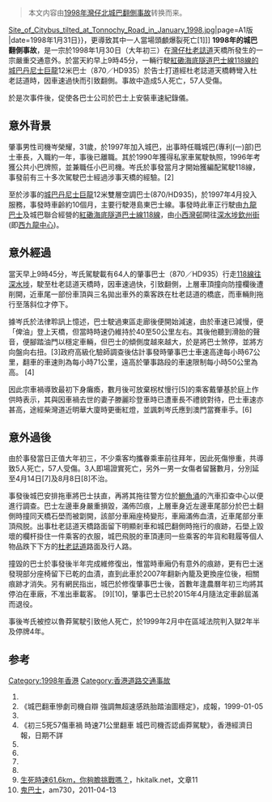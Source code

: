 > 本文内容由[1998年灣仔北城巴翻側事故](https://zh.wikipedia.org/wiki/1998年灣仔北城巴翻側事故)转换而来。


[Site_of_Citybus_tilted_at_Tonnochy_Road_in_January_1998.jpg](https://zh.wikipedia.org/wiki/File:Site_of_Citybus_tilted_at_Tonnochy_Road_in_January_1998.jpg "fig:Site_of_Citybus_tilted_at_Tonnochy_Road_in_January_1998.jpg")|page=A1版 |date=1998年1月31日}}</ref>，更導致其中一人當場頭顱爆裂死亡\[1\]\]\] **1998年的城巴翻側事故**，是一宗於1998年1月30日（大年初三）在[灣仔](../Page/灣仔.md "wikilink")[杜老誌道](../Page/杜老誌道.md "wikilink")天橋所發生的一宗嚴重交通意外。於當天約早上9時45分，一輛行駛[紅磡海底隧道巴士線118線的](../Page/過海隧道巴士118線.md "wikilink")[城巴](../Page/城巴.md "wikilink")[丹尼士巨龍](../Page/丹尼士巨龍／禿鷹巴士.md "wikilink")12米巴士（870／HD935）於告士打道經杜老誌道天橋轉彎入杜老誌道時，因車速過快而引致翻側。事故中造成5人死亡，57人受傷。

於是次事件後，促使各巴士公司於巴士上安裝車速紀錄儀。

## 意外背景

肇事男性司機岑榮耀，31歲，於1997年加入城巴，出事時任職城巴(專利(一)部)巴士車長，入職約一年，事後已離職。其於1990年獲得私家車駕駛執照，1996年考獲公共小巴牌照，並兼職任小巴司機。岑氏於事發當月才開始獲編配駕駛118線，事發前有三十多次駕駛巴士經過涉事天橋的經驗。\[2\]

至於涉事的[城巴](../Page/城巴.md "wikilink")[丹尼士巨龍](https://zh.wikipedia.org/wiki/丹尼士巨龍 "wikilink")12米雙層空調巴士(870/HD935)，於1997年4月投入服務，事發時車齡約10個月，主要行駛港島東巴士線。事發時此車正行駛由[九龍巴士](../Page/九龍巴士.md "wikilink")及城巴聯合經營的[紅磡海底隧道巴士線118線](../Page/過海隧道巴士118線.md "wikilink")，由[小西灣邨](../Page/小西灣邨.md "wikilink")開往[深水埗](../Page/深水埗.md "wikilink")[欽州街](../Page/欽州街.md "wikilink")(即[西九龍中心](../Page/西九龍中心.md "wikilink"))。

## 意外經過

當天早上9時45分，岑氏駕駛載有64人的肇事巴士（870／HD935）行走[118線往](../Page/過海隧道巴士118線.md "wikilink")[深水埗](../Page/深水埗.md "wikilink")，駛至杜老誌道天橋時，因車速過快，引致翻側，上層車頂撞向防撞欄後遭削開，近車尾一部份車頂與三名拋出車外的乘客跌在杜老誌道的橋底，而車輛則拖行至落斜位才停下。

據岑氏於法律聆訊上憶述，巴士駛過東區走廊後便開始減速，由於車速已減慢，便「俾油」登上天橋，但當時時速仍維持於40至50公里左右。其後他聽到滑胎的聲音，便腳踏油門以穩定車輛，但巴士的傾側度越來越大，於是將巴士煞停，並將方向盤向右扭。\[3\]政府高級化驗師調查後估計事發時肇事巴士車速高達每小時67公里，翻車的車速則為每小時71公里，遠高於肇事路段的車速限制每小時50公里為高。 \[4\]

因此宗車禍導致最初下身癱瘓，數月後可放棄柺杖慢行\[5\]的乘客戴肇基於庭上作供時表示，其與因車禍去世的妻子滕麗珍登車時已遭車長不禮貌對待，巴士車速亦甚高，途經柴灣道近明華大廈時更衝紅燈，並諷刺岑氏應到澳門當賽車手。\[6\]

## 意外過後

由於事發當日正值大年初三，不少乘客均攜眷乘車前往拜年，因此死傷慘重，共導致5人死亡，57人受傷。3人即場證實死亡，另外一男一女傷者留醫數月，分別延至4月14日\[7\]及8月8日\[8\]不治。

事發後城巴安排拖車將巴士扶直，再將其拖往警方位於[鰂魚涌](../Page/鰂魚涌.md "wikilink")的汽車扣查中心以便進行調查。巴士左邊車身嚴重損毀，滿佈凹痕，上層車身近左邊車尾部分於巴士翻側時撞同天橋石壆而被劏開，該部分車廂座椅變形，車廂滿佈血漬，近車尾部分車頂飛脱。出事杜老誌道天橋路面留下明顯剎車和城巴翻側時拖行的痕跡，石壆上毀壞的欄杆掛住一件乘客的衣服，城巴飛脱的車頂連同一些乘客的年貨和鞋履等個人物品跌下下方的[杜老誌道](../Page/杜老誌道.md "wikilink")路面及行人路。

撞毀的巴士於事發後半年完成維修復出，惟當時車廂仍有意外的痕跡，更有巴士迷發現部分座椅留下已乾的血漬，直到此車於2007年翻新內籠及更換座位後，相關痕跡才消失。另有網民指出，城巴於修復肇事巴士後，首數年逢農曆年初三均將其停泊在車廠，不准出車載客。 \[9\]\[10\]，肇事巴士已於2015年4月隨法定車齡屆滿而退役。

事後岑氏被控以魯莽駕駛引致他人死亡，於1999年2月中在區域法院判入獄2年半及停牌4年。

## 参考

<div class="references-small">

<references />

</div>

[Category:1998年香港](https://zh.wikipedia.org/wiki/Category:1998年香港 "wikilink") [Category:香港道路交通事故](https://zh.wikipedia.org/wiki/Category:香港道路交通事故 "wikilink")

1.
2.  《城巴翻車慘劇司機自辯 強調無超速感跣胎踏油圖穩定》，成報，1999-01-05
3.
4.  《初三5死57傷車禍 時速71公里翻車 城巴司機否認鹵莽駕駛》，香港經濟日報，日期不詳
5.
6.
7.
8.
9.  [生死時速61.6km，你夠膽挑戰嗎？](http://www.hkitalk.net/HKiTalk2/viewthread.php?tid=644265&page=2#pid2358677)，hkitalk.net，文章11
10. [鬼巴士](http://www.am730.com.hk/article.php?article=52440)，am730，2011-04-13